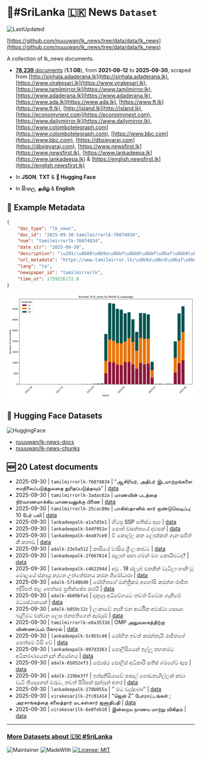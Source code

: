 # 📄#SriLanka 🇱🇰 News `Dataset`

![LastUpdated](https://img.shields.io/badge/last_updated-2025--09--30_15:40:25-green)

[https://github.com/nuuuwan/lk_news/tree/data/data/lk_news](https://github.com/nuuuwan/lk_news/tree/data/data/lk_news)

A collection of lk_news documents.

- [**78,239** documents](https://github.com/nuuuwan/lk_news/tree/data/data/lk_news) (**1.1 GB**), from **2021-09-12** to **2025-09-30**, scraped from [http://sinhala.adaderana.lk](http://sinhala.adaderana.lk), [https://www.virakesari.lk](https://www.virakesari.lk), [https://www.tamilmirror.lk](https://www.tamilmirror.lk), [https://www.adaderana.lk](https://www.adaderana.lk), [https://www.ada.lk](https://www.ada.lk), [https://www.ft.lk](https://www.ft.lk), [http://island.lk](http://island.lk), [https://economynext.com](https://economynext.com), [https://www.dailymirror.lk](https://www.dailymirror.lk), [https://www.colombotelegraph.com](https://www.colombotelegraph.com), [https://www.bbc.com](https://www.bbc.com), [https://dbsjeyaraj.com](https://dbsjeyaraj.com), [https://www.newsfirst.lk](https://www.newsfirst.lk), [https://www.lankadeepa.lk](https://www.lankadeepa.lk) & [https://english.newsfirst.lk](https://english.newsfirst.lk)

- In **JSON**, **TXT** & **🤗 Hugging Face**

- In **සිංහල**, **தமிழ்** & **English**

## 📝 Example Metadata

```json
{
    "doc_type": "lk_news",
    "doc_id": "2025-09-30-tamilmirrorlk-76074834",
    "num": "tamilmirrorlk-76074834",
    "date_str": "2025-09-30",
    "description": "\u201c\u0b86\u0b9a\u0bbf\u0bb0\u0bbf\u0baf\u0bb0\u0bcd, \u0b85\u0ba4\u0bbf\u0baa\u0bb0\u0bcd \u0b87\u0b9f\u0bae\u0bbe\u0bb1\u0bcd\u0bb1\u0b99\u0bcd\u0b95\u0bb3\u0bc8 \u0b9a\u0bae\u0ba8\u0bbf\u0bb2\u0bc8\u0baa\u0bcd\u0baa\u0b9f\u0bc1\u0ba4\u0bcd\u0ba4\u0bc1\u0bb5\u0ba4\u0bc8  \u0ba4\u0bc1\u0bb0\u0bbf\u0ba4\u0baa\u0bcd\u0baa\u0b9f\u0bc1\u0ba4\u0bcd\u0ba4\u0bb5\u0bc1\u0bae\u0bcd\u201d",
    "url_metadata": "https://www.tamilmirror.lk/\u0b9a\u0bc6\u0baf\u0bcd\u0ba4\u0bbf\u0b95\u0bb3\u0bcd/\u0b86\u0b9a\u0bbf\u0bb0\u0bbf\u0baf\u0bb0\u0bcd-\u0b85\u0ba4\u0bbf\u0baa\u0bb0\u0bcd-\u0b87\u0b9f\u0bae\u0bbe\u0bb1\u0bcd\u0bb1\u0b99\u0bcd\u0b95\u0bb3\u0bc8-\u0b9a\u0bae\u0ba8\u0bbf\u0bb2\u0bc8\u0baa\u0bcd\u0baa\u0b9f\u0bc1\u0ba4\u0bcd\u0ba4\u0bc1\u0bb5\u0ba4\u0bc8-\u0ba4\u0bc1\u0bb0\u0bbf\u0ba4\u0baa\u0bcd\u0baa\u0b9f\u0bc1\u0ba4\u0bcd\u0ba4\u0bb5\u0bc1\u0bae\u0bcd/175-365530",
    "lang": "ta",
    "newspaper_id": "tamilmirrorlk",
    "time_ut": 1759226172.0
}
```

![Chart](https://raw.githubusercontent.com/nuuuwan/lk_news/refs/heads/data/data/lk_news/docs_by_month_and_lang.png)

## 🤗 Hugging Face Datasets

![HuggingFace](https://img.shields.io/badge/-HuggingFace-FDEE21?style=for-the-badge&logo=HuggingFace)

- [nuuuwan/lk-news-docs](https://huggingface.co/datasets/nuuuwan/lk-news-docs)
- [nuuuwan/lk-news-chunks](https://huggingface.co/datasets/nuuuwan/lk-news-chunks)

## 🆕 20 Latest documents

- 2025-09-30 | `tamilmirrorlk-76074834` | “ஆசிரியர், அதிபர் இடமாற்றங்களை சமநிலைப்படுத்துவதை  துரிதப்படுத்தவும்” | [data](https://github.com/nuuuwan/lk_news/tree/data/data/lk_news/2020s/2025/2025-09-30-tamilmirrorlk-76074834)
- 2025-09-30 | `tamilmirrorlk-3adac62a` | மாணவின் படத்தை நிர்வாணமாக்கிய மாணவனுக்கு பிணை | [data](https://github.com/nuuuwan/lk_news/tree/data/data/lk_news/2020s/2025/2025-09-30-tamilmirrorlk-3adac62a)
- 2025-09-30 | `tamilmirrorlk-25cac80e` | பாகிஸ்தானில் கார் குண்டுவெடிப்பு: 10 பேர் பலி | [data](https://github.com/nuuuwan/lk_news/tree/data/data/lk_news/2020s/2025/2025-09-30-tamilmirrorlk-25cac80e)
- 2025-09-30 | `lankadeepalk-a1a7d3e1` | හිටපු SSP සතිෂ්ට ඇප | [data](https://github.com/nuuuwan/lk_news/tree/data/data/lk_news/2020s/2025/2025-09-30-lankadeepalk-a1a7d3e1)
- 2025-09-30 | `lankadeepalk-54df951e` | පොත් වසන්තයේ දවසක් | [data](https://github.com/nuuuwan/lk_news/tree/data/data/lk_news/2020s/2025/2025-09-30-lankadeepalk-54df951e)
- 2025-09-30 | `lankadeepalk-4ea97ce0` | වී කොල්ල කන ලොක්කන් ගැන සජිත් කී කතාව | [data](https://github.com/nuuuwan/lk_news/tree/data/data/lk_news/2020s/2025/2025-09-30-lankadeepalk-4ea97ce0)
- 2025-09-30 | `adalk-23e5a512` | කාසියේ වාසිය ශ්‍රී ලංකාවට | [data](https://github.com/nuuuwan/lk_news/tree/data/data/lk_news/2020s/2025/2025-09-30-adalk-23e5a512)
- 2025-09-30 | `lankadeepalk-2f667814` | පළාත් සභා ගමන් මග කොයිබටද? | [data](https://github.com/nuuuwan/lk_news/tree/data/data/lk_news/2020s/2025/2025-09-30-lankadeepalk-2f667814)
- 2025-09-30 | `lankadeepalk-c462294d` | අවු . 18 ස්ලැබ්  එකකින් වැටිලා හානි වූ මොළයේ  ස්නායු නැවත උත්තේජනය කරන ශීරෝධාරා | [data](https://github.com/nuuuwan/lk_news/tree/data/data/lk_news/2020s/2025/2025-09-30-lankadeepalk-c462294d)
- 2025-09-30 | `adalk-571486d0` | රෝහිතගේ මන්ත්‍රීකම අහෝසි කරන්න රාජිත ඉදිරිපත් කළ පෙත්සම ප්‍රතික්ෂේප කරයි | [data](https://github.com/nuuuwan/lk_news/tree/data/data/lk_news/2020s/2025/2025-09-30-adalk-571486d0)
- 2025-09-30 | `adalk-4b09bfa1` | දකුණු අධිවේගයට තවත් විවේක ගැනීමේ මධ්‍යස්ථානයක් | [data](https://github.com/nuuuwan/lk_news/tree/data/data/lk_news/2020s/2025/2025-09-30-adalk-4b09bfa1)
- 2025-09-30 | `adalk-b059c12c` | ලංකාවේ නැඟී එන ආර්ථික අවස්ථා සොයා බැලීමට එක්වන ලෙස ජනපතිගෙන් ඇරයුම් | [data](https://github.com/nuuuwan/lk_news/tree/data/data/lk_news/2020s/2025/2025-09-30-adalk-b059c12c)
- 2025-09-30 | `tamilmirrorlk-e8a3533d` | OMP அலுவலகத்திற்கு விண்ணப்பம் கோரல் | [data](https://github.com/nuuuwan/lk_news/tree/data/data/lk_news/2020s/2025/2025-09-30-tamilmirrorlk-e8a3533d)
- 2025-09-30 | `lankadeepalk-5c955c40` | රෝහිත ඉවත් කරන්නැයි රාජිතගේ පෙත්සම විසි වේ | [data](https://github.com/nuuuwan/lk_news/tree/data/data/lk_news/2020s/2025/2025-09-30-lankadeepalk-5c955c40)
- 2025-09-30 | `lankadeepalk-997d3363` | පොලිසියෙන් ඉල්ලූ තහනමට අධිකරණයෙන් දුන් නියෝගය | [data](https://github.com/nuuuwan/lk_news/tree/data/data/lk_news/2020s/2025/2025-09-30-lankadeepalk-997d3363)
- 2025-09-30 | `adalk-65052ef3` | ජ්‍යෙෂ්ඨ පොලිස් අධිකාරි සතීෂ් ගමගේට ඇප | [data](https://github.com/nuuuwan/lk_news/tree/data/data/lk_news/2020s/2025/2025-09-30-adalk-65052ef3)
- 2025-09-30 | `adalk-219be3ff` | ඉන්දුනීසියාවේ පාසල් ගොඩනැගිල්ලක් කඩා වැටී තිදෙනෙක් මරුට, තවත් පිරිසක් සුන්බුන් අතර | [data](https://github.com/nuuuwan/lk_news/tree/data/data/lk_news/2020s/2025/2025-09-30-adalk-219be3ff)
- 2025-09-30 | `lankadeepalk-170b055a` | ’’ මට වැරදුණා’’ | [data](https://github.com/nuuuwan/lk_news/tree/data/data/lk_news/2020s/2025/2025-09-30-lankadeepalk-170b055a)
- 2025-09-30 | `virakesarilk-2fc01414` | “ஜென் Z” போராட்டங்கள் ;  அரசாங்கத்தை கலைத்தார் மடகஸ்கார் ஜனாதிபதி | [data](https://github.com/nuuuwan/lk_news/tree/data/data/lk_news/2020s/2025/2025-09-30-virakesarilk-2fc01414)
- 2025-09-30 | `virakesarilk-6e8feb10` | இன்றைய நாணய மாற்று விகிதம் | [data](https://github.com/nuuuwan/lk_news/tree/data/data/lk_news/2020s/2025/2025-09-30-virakesarilk-6e8feb10)

---

### [More Datasets about 🇱🇰 #SriLanka](https://github.com/nuuuwan/lk_datasets)

![Maintainer](https://img.shields.io/badge/maintainer-nuuuwan-red)
![MadeWith](https://img.shields.io/badge/made_with-python-blue)
[![License: MIT](https://img.shields.io/badge/License-MIT-yellow.svg)](https://opensource.org/licenses/MIT)
